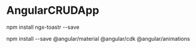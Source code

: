 # AngularCRUDApp
npm install ngx-toastr --save


npm install --save @angular/material @angular/cdk @angular/animations
